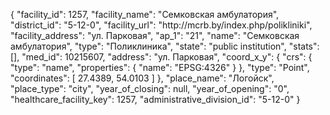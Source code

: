 {
    "facility_id": 1257,
    "facility_name": "Семковская амбулатория",
    "district_id": "5-12-0",
    "facility_url": "http:\/\/mcrb.by\/index.php\/polikliniki",
    "facility_address": "ул. Парковая",
    "ap_1": "21",
    "name": "Семковская амбулатория",
    "type": "Поликлиника",
    "state": "public institution",
    "stats": [],
    "med_id": 10215607,
    "address": "ул. Парковая",
    "coord_x_y": {
        "crs": {
            "type": "name",
            "properties": {
                "name": "EPSG:4326"
            }
        },
        "type": "Point",
        "coordinates": [
            27.4389,
            54.0103
        ]
    },
    "place_name": "Логойск",
    "place_type": "city",
    "year_of_closing": null,
    "year_of_opening": "0",
    "healthcare_facility_key": 1257,
    "administrative_division_id": "5-12-0"
}